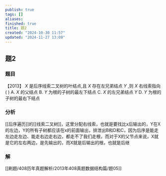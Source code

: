 ```yaml
---
publish: true
tags: []
aliases: 
finished: true
title: 题2
created: "2024-10-30 11:57"
updated: "2024-11-27 13:09"
---
```

## 题2
### 题目
【2013】 $X$ 是后序线索二叉树的叶结点,且 $X$ 存在左兄弟结点 $Y$ ,则 $X$ 右线索指向 $( \text{ })$ 
A. $X$ 的父结点 
B. $Y$ 为根的子树的最左下结点
C. $X$ 的左兄弟结点 $Y$ 
D. $Y$ 为根的子树的最右下结点
### 分析
[[后序遍历]]的[[线索二叉树]]，这里分配右线索，也就是要找比x后输出的，Y在X的左边，Y的所有子树都应该在x的前面输出，排泄出B和D和C，因为后序是能走左边走左边、能走右边走右边，都走不了我们走根，而对于X的父节点来说，X就是它的左右两边，是先输出的，而X就是后输出的根，也就是后继
### 解
[[刷题/408历年真题解析/2013年408真题数据结构篇/题05]]